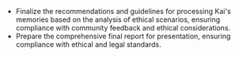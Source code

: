 - Finalize the recommendations and guidelines for processing Kai's memories based on the analysis of ethical scenarios, ensuring compliance with community feedback and ethical considerations.
- Prepare the comprehensive final report for presentation, ensuring compliance with ethical and legal standards.